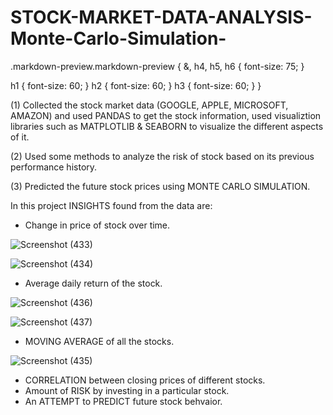 # STOCK-MARKET-DATA-ANALYSIS-Monte-Carlo-Simulation-

.markdown-preview.markdown-preview {
 &, h4, h5, h6 {
   font-size: 75;
  }

  h1 { font-size: 60; }
  h2 { font-size: 60; }
  h3 { font-size: 60; }
}

(1) Collected the stock market data (GOOGLE, APPLE, MICROSOFT, AMAZON) and used PANDAS to get the stock information, used visualiztion libraries such as MATPLOTLIB & SEABORN to visualize the different aspects of it.

(2) Used some methods to analyze the risk of stock based on its previous performance history.

(3) Predicted the future stock prices using MONTE CARLO SIMULATION.

In this project INSIGHTS found from the data are:
  
   - Change in price of stock over time.
   
   ![Screenshot (433)](https://user-images.githubusercontent.com/61165633/91632446-7fb21e80-e995-11ea-88fb-8e116880b035.png)
   
   
   ![Screenshot (434)](https://user-images.githubusercontent.com/61165633/91632471-acfecc80-e995-11ea-804b-ca455f97ef13.png)



   - Average daily return of the stock.
   
   
   ![Screenshot (436)](https://user-images.githubusercontent.com/61165633/91632559-68276580-e996-11ea-9d8d-5a3b0396121b.png)

   ![Screenshot (437)](https://user-images.githubusercontent.com/61165633/91632556-6067c100-e996-11ea-9fa2-03049127eaa6.png)

   
   - MOVING AVERAGE of all the stocks.
   
   
   ![Screenshot (435)](https://user-images.githubusercontent.com/61165633/91632550-5b0a7680-e996-11ea-850e-5a9bd4c22685.png)
   
   
   - CORRELATION between closing prices of different stocks.
   - Amount of RISK by investing in a particular stock.
   - An ATTEMPT to PREDICT future stock behvaior.
